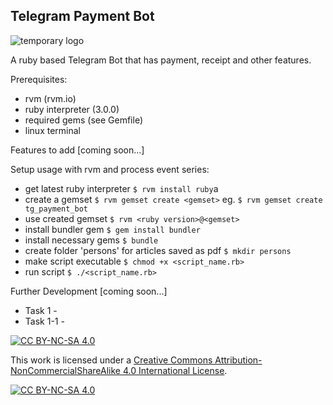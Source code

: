 ## Telegram Payment Bot

![temporary logo](https://imagesmisc.s3.eu-west-3.amazonaws.com/ruby-rubies.gif 'telegram_payment_bot temporary logo')

A ruby based Telegram Bot that has payment, receipt and other features.

Prerequisites:

- rvm (rvm.io)
- ruby interpreter (3.0.0)
- required gems (see Gemfile)
- linux terminal

Features to add [coming soon...]

Setup usage with rvm and process event series:

- get latest ruby interpreter
  `$ rvm install ruby`a
- create a gemset
  `$ rvm gemset create <gemset>`
  eg. `$ rvm gemset create tg_payment_bot`
- use created gemset
  `$ rvm <ruby version>@<gemset>`
- install bundler gem
  `$ gem install bundler`
- install necessary gems
  `$ bundle`
- create folder 'persons' for articles saved as pdf
  `$ mkdir persons`
- make script executable
  `$ chmod +x <script_name.rb>`
- run script
  `$ ./<script_name.rb>`

Further Development [coming soon...]

- Task 1 -
- Task 1-1 -

<!-- To run the test for tg_payment_bot methods

1. From root directory
   `$ ruby tests/tg_payment_bot_test.rb` -->

[![CC BY-NC-SA 4.0][cc-by-nc-sa-shield]][cc-by-nc-sa]

This work is licensed under a
[Creative Commons Attribution-NonCommercialShareAlike 4.0 International License][cc-by-nc-sa].

[![CC BY-NC-SA 4.0][cc-by-nc-sa-image]][cc-by-nc-sa]

[cc-by-nc-sa]: http://creativecommons.org/licenses/by-nc-sa/4.0/
[cc-by-nc-sa-image]: https://licensebuttons.net/l/by-nc-sa/4.0/88x31.png
[cc-by-nc-sa-shield]: https://img.shields.io/badge/License-CC%20BY--NC--SA%204.0-lightgrey.svg
